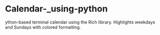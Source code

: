 # Calendar-_using-python
ython-based terminal calendar using the Rich library. Highlights weekdays and Sundays with colored formatting.
